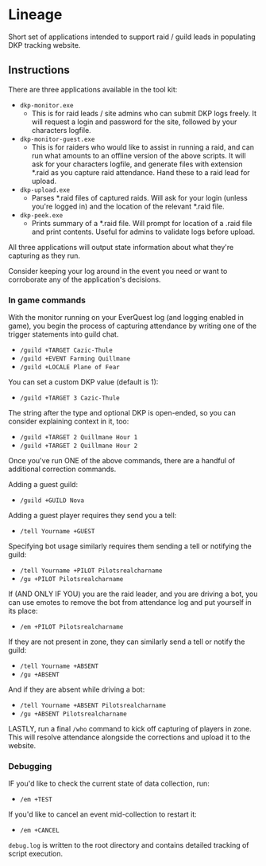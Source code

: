 # Lineage

Short set of applications intended to support raid / guild leads in populating
DKP tracking website.

## Instructions

There are three applications available in the tool kit:

* `dkp-monitor.exe`
  * This is for raid leads / site admins who can submit DKP logs freely. It will
  request a login and password for the site, followed by your characters
  logfile.
* `dkp-monitor-guest.exe`
  * This is for raiders who would like to assist in running a raid, and can run
  what amounts to an offline version of the above scripts. It will ask for your
  characters logfile, and generate files with extension *.raid as you capture
  raid attendance. Hand these to a raid lead for upload.
* `dkp-upload.exe`
  * Parses *.raid files of captured raids. Will ask for your login (unless
  you're logged in) and the location of the relevant *.raid file.
* `dkp-peek.exe`
  * Prints summary of a *.raid file. Will prompt for location of a .raid file
  and print contents. Useful for admins to validate logs before upload.

All three applications will output state information about what they're
capturing as they run.

Consider keeping your log around in the event you need or want to corroborate
any of the application's decisions.

### In game commands

With the monitor running on your EverQuest log (and logging enabled in game),
you begin the process of capturing attendance by writing one of the trigger
statements into guild chat.

* `/guild +TARGET Cazic-Thule`
* `/guild +EVENT Farming Quillmane`
* `/guild +LOCALE Plane of Fear`

You can set a custom DKP value (default is 1):

* `/guild +TARGET 3 Cazic-Thule`

The string after the type and optional DKP is open-ended, so you can consider
explaining context in it, too:

* `/guild +TARGET 2 Quillmane Hour 1`
* `/guild +TARGET 2 Quillmane Hour 2`

Once you've run ONE of the above commands, there are a handful of additional
correction commands.

Adding a guest guild:
* `/guild +GUILD Nova`

Adding a guest player requires they send you a tell:
* `/tell Yourname +GUEST`

Specifying bot usage similarly requires them sending a tell or notifying the
guild:
* `/tell Yourname +PILOT Pilotsrealcharname`
* `/gu +PILOT Pilotsrealcharname`

If (AND ONLY IF YOU) you are the raid leader, and you are driving a bot, you can use emotes to remove the bot from attendance log and put yourself in its place:
* `/em +PILOT Pilotsrealcharname`

If they are not present in zone, they can similarly send a tell or notify the
guild:
* `/tell Yourname +ABSENT`
* `/gu +ABSENT`

And if they are absent while driving a bot:
* `/tell Yourname +ABSENT Pilotsrealcharname`
* `/gu +ABSENT Pilotsrealcharname`

LASTLY, run a final `/who` command to kick off capturing of players in zone.
This will resolve attendance alongside the corrections and upload it to the
website.

### Debugging

IF you'd like to check the current state of data collection, run:
* `/em +TEST`

If you'd like to cancel an event mid-collection to restart it:
* `/em +CANCEL`

`debug.log` is written to the root directory and contains detailed tracking of
script execution.
